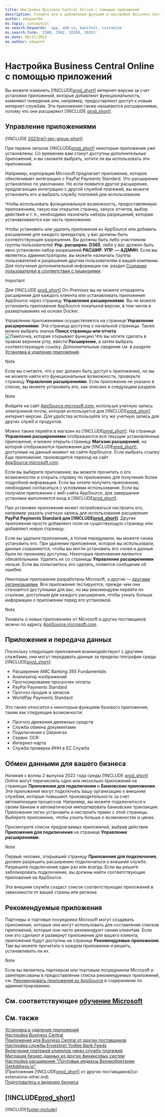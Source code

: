 ```yaml
---
title: Настройка Business Central Online с помощью приложений
description: Узнайте все о добавлении функций и настройке Business Central путем установки приложений в этой статье.
author: edupont04
ms.topic: conceptual
ms.search.keywords: 'app, add-in, manifest, customize'
ms.search.form: '2500, 2502, 20350, 20353'
ms.date: 09/27/2022
ms.author: edupont
---
```

# <a name="customizing-business-central-online-with-apps" />Настройка Business Central Online с помощью приложений

Вы можете изменить [!INCLUDE[prod_short](includes/prod_short.md)] интернет-версии за счет установки приложений, которые добавляют функциональность, изменяют поведение или, например, предоставляют доступ к новым интернет-службам. Эти приложения также называются *расширениями*, потому что они *расширяют* [!INCLUDE [prod_short](includes/prod_short.md)].

## <a name="manage-apps" />Управление приложениями

[!INCLUDE [2023rw1-sec-group-short](includes/2023rw1-sec-group-short.md)]

При первом запуске [!INCLUDE[prod_short](includes/prod_short.md)] некоторые приложения уже установлены. Со временем вам станут доступны дополнительные приложений, и вы сможете выбрать, хотите ли вы использовать эти приложений.

Например, корпорация Microsoft предлагает приложение, которое обеспечивает интеграцию с PayPal Payments Standard. Это расширение установлено по умолчанию. Но если появится другое расширение, предлагающее интеграцию с другой службой платежей, вы можете установить его и выбрать службу платежей для использования.  

Чтобы использовать функциональную возможность, предоставляемую приложением, такую как открытие страниц, запуск отчетов, выбор действий и т. п., необходимо назначить наборы разрешений, которые устанавливаются как часть приложения.

Чтобы установить или удалить приложения из AppSource или добавить расширения для каждого арендатора, у вас должны быть соответствующие разрешения. Вы должны быть либо участником группы пользователей **Упр. расширен. D365**, либо у вас должен быть явно установлен набор разрешений **РАСШИР. УПР. — АДМИН**. Если вы являетесь администратором, вы можете назначать группы пользователей и разрешения другим пользователям в вашей компании. Для получения дополнительной информации см. раздел [Создание пользователей в соответствии с лицензиями](ui-how-users-permissions.md).  

> [!IMPORTANT]  
> Для [!INCLUDE [prod_short](includes/prod_short.md)] On-Premises вы не можете отправлять расширения для каждого клиента или устанавливать приложения AppSource через страницу **Управление расширениями**. Вы не можете установить приложения AppSource локальной версии, в том числе в развертываниях на основе Docker.

Управление приложениями осуществляется на странице **Управление расширениями**. Эта страница доступна с начальной страницы. Также можно выбрать значок **Поиск страницы или отчета** ![Лампочка, которая открывает функцию Что вы хотите сделать](media/ui-search/search_small.png "Что вы хотите сделать") в правом верхнем углу, ввести **Расширение**, а затем выбрать соответствующую ссылку. Дополнительные сведения см. в разделе [Установка и удаление приложений](ui-extensions-install-uninstall.md).

> [!NOTE]  
> Если вы считаете, что у вас должен быть доступ к приложению, но вы не можете найти его функциональные возможности, проверьте страницу **Управление расширениями**. Если приложение не указано в списке, вы можете установить его, как описано в следующем разделе.  

> [!NOTE]  
> Войдите на сайт [AppSource.microsoft.com](https://appsource.microsoft.com/), используя учетную запись электронной почты, которая используется для [!INCLUDE[prod_short](includes/prod_short.md)] интернет-версии. Для удобства используйте эту же учетную запись для других служб и продуктов.  

Можно также перейти в магазин из [!INCLUDE[prod_short](includes/prod_short.md)]. На странице **Управление расширениями** отображаются все текущие установленные приложения, и можно открыть страницу **Магазин расширений**, на которой отображаются приложения для [!INCLUDE[prod_short](includes/prod_short.md)], доступные на данный момент на сайте AppSource. Если выбрать ссылку *Еще приложения*, производится переход на сайт [AppSource.microsoft.com](https://appsource.microsoft.com/marketplace/apps?product=dynamics-365%3Bdynamics-365-business-central&page=1).  

Если вы выберите приложение, вы можете прочитать о его возможностях и открыть справку по приложению для получения более подробной информации. Если вы хотите получить приложение, необходимо согласиться с условиями использования. Если вы получили приложение с веб-сайта AppSource, для завершения установки выполняется вход в [!INCLUDE[prod_short](includes/prod_short.md)].  

При установке приложения может потребоваться настроить его, например указать учетную запись для использования расширения **PayPal Payments Standard для [!INCLUDE[prod_short](includes/prod_short.md)]**.
Другие приложения просто добавляют поля на существующую страницу или добавляют новую страницу.   

Если вы удалили приложение, а потом передумали, вы можете снова установить его. При удалении приложения, которое вы использовали, данные сохраняются, чтобы вы могли установить его снова и данные были по-прежнему доступны. Некоторые приложения являются обязательными. Удалить их со страницы **Управление расширениями** нельзя. Если вы попытаетесь это сделать, появится сообщение об ошибке.  

Некоторые приложения разработаны Microsoft, а другие — [другими организациями](ui-extensions-other.md). Все приложения тестируются, прежде чем они становятся доступными для вас, но мы рекомендуем перейти по ссылкам, доступным для каждого расширения, чтобы узнать больше информации о приложении перед его установкой.  

> [!NOTE]  
> Узнавать о новых приложениях от Microsoft и других поставщиков можно по адресу [AppSource.microsoft.com](https://appsource.microsoft.com/marketplace/apps?product=dynamics-365%3Bdynamics-365-business-central&page=1).

## <a name="apps-and-data-transfer" />Приложения и передача данных

Поскольку следующие приложения взаимодействуют с другими службами, они могут передавать данные за пределы географии среды [!INCLUDE[prod_short](includes/prod_short.md)]:

* Расширение AMC Banking 365 Fundamentals
* Анализатор изображений
* Прогнозирование просрочек оплаты
* PayPal Payments Standard
* Прогноз продаж и запасов
* WorldPay Payments Standard

Это также относится к некоторым функциям базового приложения, таким как следующие возможности:

* Прогноз движения денежных средств
* Служба обмена документами
* Подключения к Dataverse
* Сервис OCR
* Интернет-карта
* Служба проверки ИНН в ЕС Служба

## <a name="connect-your-business" />Обмен данными для вашего бизнеса

Начиная с волны 2 выпуска 2022 года среды [!INCLUDE [prod_short](includes/prod_short.md)] Online могут перечислить одно или несколько приложений на страницах **Приложения для подключения** и **Банковские приложения**. Эти приложения могут подключить вашу организацию к внешним службам, которые повышают производительность за счет автоматизации процессов. Например, вы можете подключиться к своим банкам и автоматически импортировать банковские транзакции. Приложения легко установить и настроить прямо с этой страницы. Выберите приложение, чтобы узнать больше о возможностях и ценах.  

Просмотрите список предлагаемых приложений, выбрав действие **Приложения для подключения** на странице **Управление расширениями**.  

> [!NOTE]
> Первый человек, открывший страницу **Приложения для подключения**, должен разрешить расширению подключаться к внешней службе. Разрешите подключение один раз или всегда. Если вы решите заблокировать подключение, вы должны найти соответствующие приложения на AppSource.

Эта внешняя служба создаст список соответствующих приложений в зависимости от вашей страны или региона

## <a name="recommended-apps" />Рекомендуемые приложения

Партнеры и торговые посредники Microsoft могут создавать приложения, которые они могут использовать для составления списков приложений, которые они часто рекомендуют своим клиентам. Если они это сделают и развернут приложение для вашего клиента, приложения будут доступны на странице **Рекомендуемые приложения**. Там вы можете прочитать о каждом приложении и решить, устанавливать ли их.

> [!NOTE]
> Если вы являетесь партнером или торговым посредником Microsoft и заинтересованы в предоставлении списка рекомендуемых приложений, см. [Рекомендовать приложения из AppSource](/dynamics365/business-central/dev-itpro/administration/recommend-apps) в содержимом по администрированию.

## <a name="see-related-microsoft-trainingtrainingmodulescustomize-dynamics-365-business-central" />См. соответствующее [обучение Microsoft](/training/modules/customize-dynamics-365-business-central/)

## <a name="see-also" />См. также

[Установка и удаление приложений](ui-extensions-install-uninstall.md)  
[Настройка Business Central](ui-customizing-overview.md)  
[Приложения для Business Central от других поставщиков](ui-extensions-other.md)  
[Настройка службы Envestnet Yodlee Bank Feeds](bank-how-setup-bank-statement-service.md)  
[Включение платежей клиентов через службу платежей](sales-how-enable-payment-service-extensions.md)  
[Миграция бизнес-данных из других финансовых систем](across-import-data-configuration-packages.md)  
[Настройка расширения "Почтовые индексы Великобритании GetAddress.io"](LocalFunctionality/UnitedKingdom/uk-setup-postal-code-service.md)  
[Приложения [!INCLUDE[prod_short](includes/prod_short.md)] от других поставщиков](ui-extensions-other.md)  
[Подготовьтесь к ведению бизнеса](ui-get-ready-business.md)  

## <a name="includeprodshortincludesfreetrialmdmd" />[!INCLUDE[prod_short](includes/free_trial_md.md)]


[!INCLUDE[footer-include](includes/footer-banner.md)]
